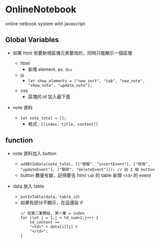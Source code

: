 # OnlineNotebook
online netbook system with javascript

## Global Variables
- 如果 html 有要新增區塊元素要改的，同時只能顯示一個區塊
  - html
    - 新增 element. ex. `div`
  - js 
    - `let show_elements = ["new_sort", "tab", "new_note", "show_note", "update_note"];`
  - css
    - 區塊的 id 加入最下面
   
- note 資料
  - `let note_total = [];`
    -  格式 :  `[[index, title, content]]`

## function

- note 資料加入 button
  - `addBtInData(note_total, [["閱覽", "insertEvent"], ["修改", "updateEvent"], ["刪除", "deleteEvent"]]); // 加 3 個 button`
  - button 數量有變，記得要去 html `tab` 的 table 新增 `<td>` 的 event
   
- data 放入 table  
  - `putInTable(data, table_id)`
  - 如果有部分不顯示，在這邊設 if
    ```
    // 從第二筆開始, 第一筆 = index
    for (let j = 1;j < td_num+1;j++) {
        td_content += 
        "<td>" + data[i][j] +
        "</td>";
    }
    ```
